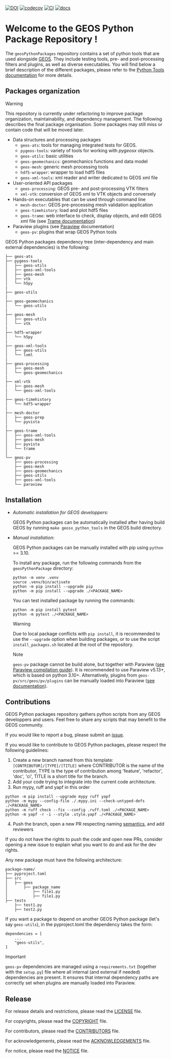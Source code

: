 [![DOI](https://zenodo.org/badge/131810578.svg)](https://zenodo.org/badge/latestdoi/131810578)
[![codecov](https://codecov.io/github/GEOS-DEV/geosPythonPackages/graph/badge.svg?token=0VTEHPQG58)](https://codecov.io/github/GEOS-DEV/geosPythonPackages)
[![CI](https://github.com/GEOS-DEV/GEOS/actions/workflows/ci_tests.yml/badge.svg)](https://github.com/GEOS-DEV/geosPythonPackages/actions?query=branch%3Adevelop)
[![docs](https://readthedocs.com/projects/geosx-geosx/badge/?version=latest)](https://geosx-geosx.readthedocs-hosted.com/projects/geosx-geospythonpackages/en/latest/)

Welcome to the GEOS Python Package Repository !
===============================================

The `geosPythonPackages` repository contains a set of python tools that are used alongside [GEOS](https://github.com/GEOS-DEV/GEOS). They include testing tools, pre- and post-processing filters and plugins, as well as diverse executables. You will find below a brief description of the different packages, please refer to the [Python Tools documentation](https://geosx-geosx.readthedocs-hosted.com/projects/geosx-geospythonpackages/en/latest/) for more details.


Packages organization
---------------------

> [!WARNING]
> This repository is currently under refactoring to improve package organization, maintainability, and dependency management. The following describes the final package organisation. Some packages may still miss or contain code that will be moved later.

* Data structures and processing packages
  * `geos-ats`: tools for managing integrated tests for GEOS.
  * `pygeos-tools`: variety of tools for working with *pygeosx* objects.
  * `geos-utils`: basic utilities
  * `geos-geomechanics`: geomechanics functions and data model
  * `geos-mesh`: generic mesh processing tools
  * `hdf5-wrapper`: wrapper to load hdf5 files
  * `geos-xml-tools`: xml reader and writer dedicated to GEOS xml file
* User-oriented API packages
  * `geos-processing`: GEOS pre- and post-processing VTK filters
  * `xml-vtk`: conversion of GEOS xml to VTK objects and conversely
* Hands-on executables that can be used through command line
  * `mesh-doctor`: GEOS pre-processing mesh validation application
  * `geos-timehistory`: load and plot hdf5 files
  * `geos-trame`: web interface to check, display objects, and edit GEOS xml file (see [Trame documentation](https://kitware.github.io/trame/guide/tutorial/))
* Paraview plugins (see [Paraview](https://docs.paraview.org/) documentation)
  * `geos-pv`: plugins that wrap GEOS Python tools


GEOS Python packages dependency tree (inter-dependency and main external dependencies) is the following:

```
├── geos-ats
├── pygeos-tools
│   ├── geos-utils
│   ├── geos-xml-tools
│   ├── geos-mesh
│   ├── vtk
│   └── h5py
|
├── geos-utils
|
├── geos-geomechanics
│   └── geos-utils
|
├── geos-mesh
│   ├── geos-utils
│   └── vtk
|
├── hdf5-wrapper
│   └── h5py
|
├── geos-xml-tools
│   ├── geos-utils
│   └── lxml
|
├── geos-processing
│   ├── geos-mesh
│   └── geos-geomechanics
|
├── xml-vtk
│   ├── geos-mesh
|   └── geos-xml-tools
│
├── geos-timehistory
│   └── hdf5-wrapper
|
├── mesh-doctor
│   ├── geos-prep
│   └── pyvista
|
├── geos-trame
│   ├── geos-xml-tools
│   ├── geos-mesh
│   ├── pyvista
│   └── trame
│
└── geos-pv
    ├── geos-processing
    ├── geos-mesh
    ├── geos-geomechanics
    ├── geos-utils
    ├── geos-xml-tools
    └── paraview
```


Installation
-------------

* *Automatic installation for GEOS developpers:*

  GEOS Python packages can be automatically installed after having build GEOS by running `make geosx_python_tools` in the GEOS build directory.

* *Manual installation:*

  GEOS Python packages can be manually installed with pip using `python` >= 3.10.

    To install any package, run the following commands from the `geosPythonPackage` directory:
    ```
    python -m venv .venv
    source .venv/bin/activate
    python -m pip install --upgrade pip
    python -m pip install --upgrade ./<PACKAGE_NAME>
    ```

    You can test installed package by running the commands:
    ```
    python -m pip install pytest
    python -m pytest ./<PACKAGE_NAME>
    ```

  >[!WARNING]
   Due to local package conflicts with `pip install`, it is recommended to use the `--upgrade` option when building packages, or to use the script `install_packages.sh` located at the root of the repository.

  >[!NOTE]
  `geos-pv` package cannot be build alone, but together with Paraview ([see Paraview compilation guide](https://gitlab.kitware.com/paraview/paraview/-/blob/master/Documentation/dev/build.md)). It is recommended to use Paraview v5.13+, which is based on python 3.10+. Alternatively, plugins from `geos-pv/src/geos/pv/plugins` can be manually loaded into Paraview ([see documentation](https://docs.paraview.org/en/latest/ReferenceManual/pythonProgrammableFilter.html#python-algorithm)).


Contributions
-------------

GEOS Python packages repository gathers python scripts from any GEOS developpers and users. Feel free to share any scripts that may benefit to the GEOS community.

If you would like to report a bug, please submit an [issue](https://github.com/GEOS-DEV/geosPythonPackages/issues/new).

If you would like to contribute to GEOS Python packages, please respect the following guidelines:

1. Create a new branch named from this template: `[CONTRIBUTOR]/[TYPE]/[TITLE]` where CONTRIBUTOR is the name of the contributor, TYPE is the type of contribution among 'feature', 'refactor', 'doc', 'ci', TITLE is a short title for the branch.
2. Add your code trying to integrate into the current code architecture.
3. Run mypy, ruff and yapf in this order
  ```
  python -m pip install --upgrade mypy ruff yapf
  python -m mypy --config-file ./.mypy.ini --check-untyped-defs ./<PACKAGE_NAME>
  python -m ruff check --fix --config .ruff.toml ./<PACKAGE_NAME>
  python -m yapf -r -i --style .style.yapf ./<PACKAGE_NAME>
  ```
4. Push the branch, open a new PR respecting naming [semantics](https://gist.github.com/joshbuchea/6f47e86d2510bce28f8e7f42ae84c716), and add reviewers

If you do not have the rights to push the code and open new PRs, consider opening a new issue to explain what you want to do and ask for the dev rights.

Any new package must have the following architecture:

```
package-name/
├── pyproject.toml
├── src
│   ├── geos
│       ├── package_name
│           ├── file1.py
│           ├── file1.py
├── tests
    ├── test1.py
    ├── test2.py
```

If you want a package to depend on another GEOS Python package (let's say `geos-utils`), in the pyproject.toml the dependency takes the form:

```
dependencies = [
    ...
    "geos-utils",
]
```

>[!IMPORTANT]
`geos-pv` dependencies are managed using a `requirements.txt` (together with the `setup.py`) file where all internal (and external if needed) dependencies are present. It ensures that internal dependency paths are correctly set when plugins are manually loaded into Paraview.

Release
-------

For release details and restrictions, please read the [LICENSE](https://github.com/GEOS-DEV/GEOS/blob/develop/LICENSE) file.

For copyrights, please read the [COPYRIGHT](https://github.com/GEOS-DEV/GEOS/blob/develop/COPYRIGHT ) file.

For contributors, please read the [CONTRIBUTORS](https://github.com/GEOS-DEV/GEOS/blob/develop/CONTRIBUTORS ) file.

For acknowledgements, please read the [ACKNOWLEDGEMENTS](https://github.com/GEOS-DEV/GEOS/blob/develop/ACKNOWLEDGEMENTS ) file.

For notice, please read the [NOTICE](https://github.com/GEOS-DEV/GEOS/blob/develop/NOTICE ) file.
